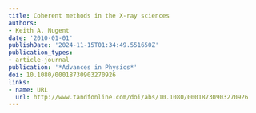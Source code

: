 ```yaml
---
title: Coherent methods in the X-ray sciences
authors:
- Keith A. Nugent
date: '2010-01-01'
publishDate: '2024-11-15T01:34:49.551650Z'
publication_types:
- article-journal
publication: '*Advances in Physics*'
doi: 10.1080/00018730903270926
links:
- name: URL
  url: http://www.tandfonline.com/doi/abs/10.1080/00018730903270926
---
```

